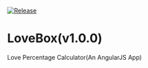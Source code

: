 [![Release](https://img.shields.io/badge/release-v1.0.0-blue.svg)](https://github.com/ankitverma31/LoveBox/releases)

LoveBox(v1.0.0)
=========

Love Percentage Calculator(An AngularJS App)

